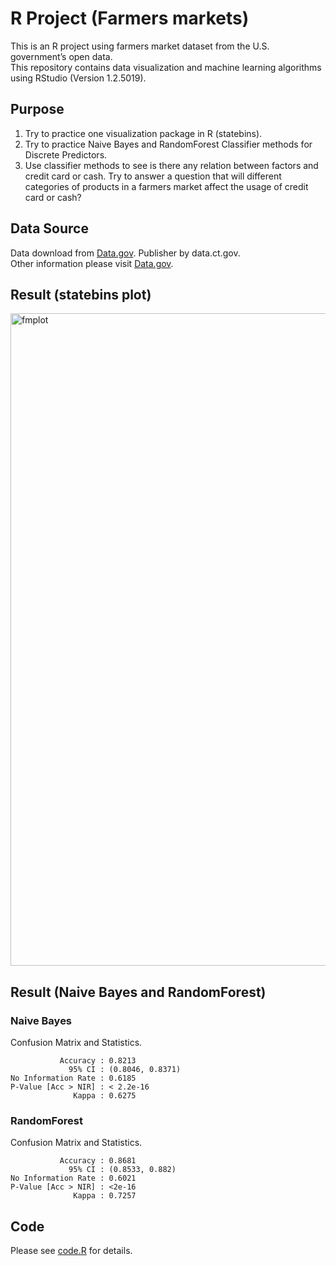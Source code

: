 # R Project (Farmers markets) 
This is an R project using farmers market dataset from the U.S. government’s open data.  
This repository contains data visualization and machine learning algorithms using RStudio (Version 1.2.5019).  

## Purpose  
1. Try to practice one visualization package in R (statebins).  
2. Try to practice Naive Bayes and RandomForest Classifier methods for Discrete Predictors.  
3. Use classifier methods to see is there any relation between factors and credit card or cash. Try to answer a question that will different categories of products in a farmers market affect the usage of credit card or cash?

## Data Source   
Data download from [Data.gov](https://catalog.data.gov/dataset/farmers-markets). Publisher by data.ct.gov.  
Other information please visit [Data.gov](https://www.data.gov).   

## Result (statebins plot)
<img width="1044" alt="fmplot" src="https://user-images.githubusercontent.com/67095395/86202801-24d88400-bb18-11ea-8c4f-e20337d7562f.png">  

## Result (Naive Bayes and RandomForest)  

### Naive Bayes

Confusion Matrix and Statistics. 
        
               Accuracy : 0.8213          
                 95% CI : (0.8046, 0.8371)
    No Information Rate : 0.6185          
    P-Value [Acc > NIR] : < 2.2e-16                                         
                  Kappa : 0.6275          
    
### RandomForest  

Confusion Matrix and Statistics. 
                                         
               Accuracy : 0.8681         
                 95% CI : (0.8533, 0.882)
    No Information Rate : 0.6021         
    P-Value [Acc > NIR] : <2e-16                                    
                  Kappa : 0.7257    
                  
## Code
Please see [code.R](https://github.com/ct627/R_farmers_market/blob/master/code.R) for details.  
